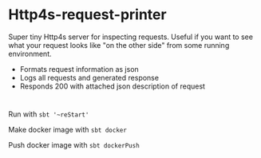 # Http4s-request-printer

Super tiny Http4s server for inspecting requests.
Useful if you want to see what your request looks like "on the other side" from some running environment.

- Formats request information as json
- Logs all requests and generated response
- Responds 200 with attached json description of request


#

Run with `sbt '~reStart'`

Make docker image with `sbt docker`

Push docker image with `sbt dockerPush`